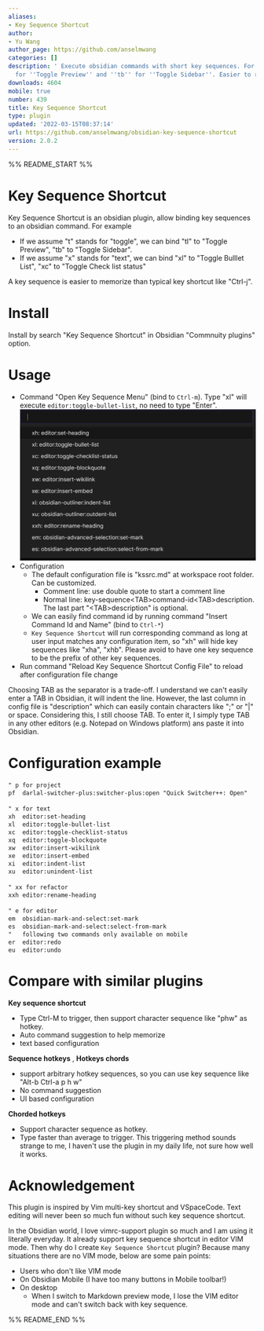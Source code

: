 ```yaml
---
aliases:
- Key Sequence Shortcut
author:
- Yu Wang
author_page: https://github.com/anselmwang
categories: []
description: ' Execute obsidian commands with short key sequences. For example, ''tp''
  for ''Toggle Preview'' and ''tb'' for ''Toggle Sidebar''. Easier to remember.'
downloads: 4604
mobile: true
number: 439
title: Key Sequence Shortcut
type: plugin
updated: '2022-03-15T08:37:14'
url: https://github.com/anselmwang/obsidian-key-sequence-shortcut
version: 2.0.2
---
```


%% README_START %%

# Key Sequence Shortcut

Key Sequence Shortcut is an obsidian plugin, allow binding key sequences to an obsidian command. For example
- If we assume "t" stands for "toggle", we can bind "tl" to "Toggle Preview", "tb" to "Toggle Sidebar".  
- If we assume "x" stands for "text", we can bind "xl" to "Toggle Bulllet List", "xc" to "Toggle Check list status"

A key sequence is easier to memorize than typical key shortcut like "Ctrl-j".

# Install

Install by search "Key Sequence Shortcut" in Obsidian "Commnuity plugins" option.

# Usage

- Command "Open Key Sequence Menu" (bind to `Ctrl-m`). Type "xl" will execute `editor:toggle-bullet-list`, no need to type "Enter".
![](https://raw.githubusercontent.com/anselmwang/obsidian-key-sequence-shortcut/HEAD/attachments/2022-02-26-07-33-19.png)
- Configuration
  - The default configuration file is "kssrc.md" at workspace root folder. Can be customized.
    - Comment line: use double quote to start a comment line
    - Normal line: key-sequence&lt;TAB&gt;command-id&lt;TAB&gt;description. The last part "&lt;TAB&gt;description" is optional.
  - We can easily find command id by running command "Insert Command Id and Name" (bind to `Ctrl-*`)
  - `Key Sequence Shortcut` will run corresponding command as long at user input matches any configuration item, so "xh" will hide key sequences like "xha", "xhb". Please avoid to have one key sequence to be the prefix of other key sequences.
- Run command "Reload Key Sequence Shortcut Config File" to reload after configuration file change

Choosing TAB as the separator is a trade-off. I understand we can't easily enter a TAB in Obsidian, it will indent the line. However, the last column in config file is "description" which can easily contain characters like ";" or "|" or space. Considering this, I still choose TAB. To enter it, I simply type TAB in any other editors (e.g. Notepad on Windows platform) ans paste it into Obsidian.


# Configuration example

```
" p for project
pf	darlal-switcher-plus:switcher-plus:open	"Quick Switcher++: Open"

" x for text
xh	editor:set-heading
xl	editor:toggle-bullet-list
xc	editor:toggle-checklist-status
xq	editor:toggle-blockquote
xw	editor:insert-wikilink
xe	editor:insert-embed
xi	editor:indent-list
xu	editor:unindent-list

" xx for refactor
xxh	editor:rename-heading

" e for editor
em	obsidian-mark-and-select:set-mark
es	obsidian-mark-and-select:select-from-mark
"	following two commands only available on mobile
er	editor:redo
eu	editor:undo
```

# Compare with similar plugins

**Key sequence shortcut** 
- Type Ctrl-M to trigger, then support character sequence like "phw" as hotkey.
- Auto command suggestion to help memorize
- text based configuration

**Sequence hotkeys** , **Hotkeys chords**
- support arbitrary hotkey sequences, so you can use key sequence like "Alt-b Ctrl-a p h w" 
- No command suggestion
- UI based configuration

**Chorded hotkeys**
- Support character sequence as hotkey.
- Type faster than average to trigger. This triggering method sounds strange to me, I haven't use the plugin in my daily life, not sure how well it works.



# Acknowledgement

This plugin is inspired by Vim multi-key shortcut and VSpaceCode. Text editing will never been so much fun without such key sequence shortcut.

In the Obsidian world, I love vimrc-support plugin so much and I am using it literally everyday. It already support key sequence shortcut in editor VIM mode. Then why do I create `Key Sequence Shortcut` plugin? Because many situations there are no VIM mode, below are some pain points:
- Users who don't like VIM mode
- On Obsidian Mobile (I have too many buttons in Mobile toolbar!)
- On desktop
  - When I switch to Markdown preview mode, I lose the VIM editor mode and can't switch back with key sequence.



%% README_END %%